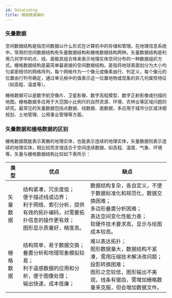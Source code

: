 ```yaml
---
id: DataCoding
title: 栅格数据编码
---
```

### 矢量数据

空间数据结构是指空间数据以什么形式在计算机中的存储和管理。在地理信息系统中，常用的空间数据结构有矢量数据结构和栅格数据结构两种。矢量数据结构是利用几何学中的点、线、面极其组合体来表示地理实体空间分布的一种数据组织方式。栅格数据结构是最简单最直接的空间数据结构，是指将地球表面划分为大小均匀紧密相邻的网格阵列，每个网格作为一个像元或像素由行、列定义，每个像元的位置由行列号确定，通过单元格中的值表示这一位置地物或现象的非几何属性特征（如高程、温度等）。

栅格数据可以是数字航空像片、卫星影像、数字高程模型、数字正射影像或扫描的地图。栅格数据多应用于大范围小比例尺的自然资源、环境、农林业等区域问题的研究。最常见的矢量数据包括点数据、线数据、面数据，多应用于城市分区或详细规划、土地管理、公用事业管理等方面。

### 矢量数据和栅格数据的区别

栅格数据既能表示离散的地理实体，也能表示连续的地理实体，矢量数据则表示连续的地理实体，相比较而言很适合于空间连续数据，如高程、温度、气象、环境等。矢量与栅格数据结构比较如下表所示：

类型 | 优点 | 缺点  
---|---|---  
矢量数据 | 结构紧凑，冗余度低； </br>便于描述线或边界；</br>利于网络、索引分析，提供有效的拓扑编码，对需要拓扑信息的操作更有效；</br>图形显示质量好，精度高。 | 数据结构复杂，各自定义，不便于数据标准化和规范化，数据交换困难；  </br> 多边形叠置分析困难； </br>表达空间变化性能力差； </br> 软硬件技术要求高，显示与绘图成本较高。  
栅格数据 | 结构简单，易于数据交换；</br>叠置分析和地理现象模拟较易；</br> 利于遥感数据的应用和分析，便于图像处理；</br>输出快速，成本低廉；| 难以表达拓扑；</br> 图形数据量大，数据结构不紧凑，需用压缩技术解决改问题；  </br> 投影转换困难；</br> 图形之恋较低，图形输出不美观，线条有锯齿，需增加栅格数量来克服，但会增加数据文件。  
  

